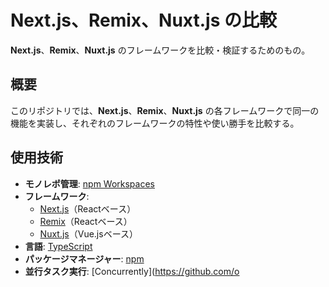 # Next.js、Remix、Nuxt.js の比較
**Next.js**、**Remix**、**Nuxt.js** のフレームワークを比較・検証するためのもの。


## 概要

このリポジトリでは、**Next.js**、**Remix**、**Nuxt.js** の各フレームワークで同一の機能を実装し、それぞれのフレームワークの特性や使い勝手を比較する。

## 使用技術

- **モノレポ管理**: [npm Workspaces](https://docs.npmjs.com/cli/v7/using-npm/workspaces)
- **フレームワーク**:
  - [Next.js](https://nextjs.org/)（Reactベース）
  - [Remix](https://remix.run/)（Reactベース）
  - [Nuxt.js](https://nuxtjs.org/)（Vue.jsベース）
- **言語**: [TypeScript](https://www.typescriptlang.org/)
- **パッケージマネージャー**: [npm](https://www.npmjs.com/)
- **並行タスク実行**: [Concurrently](https://github.com/o
